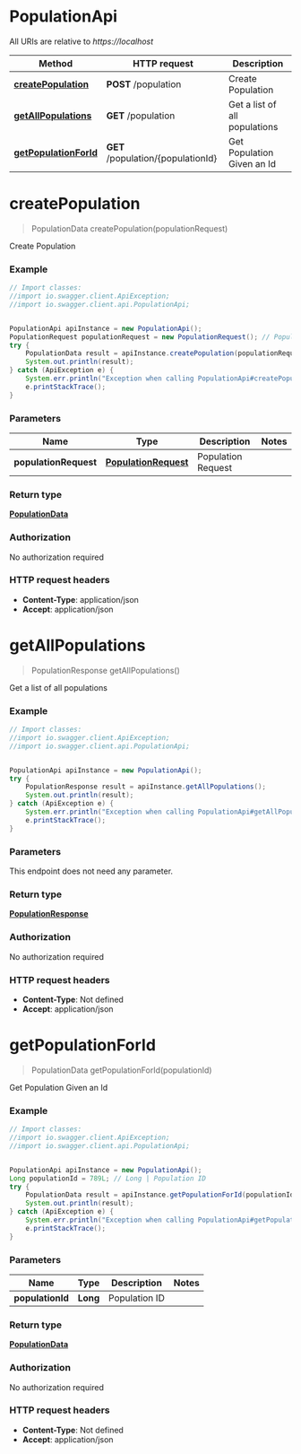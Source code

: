 # PopulationApi

All URIs are relative to *https://localhost*

Method | HTTP request | Description
------------- | ------------- | -------------
[**createPopulation**](PopulationApi.md#createPopulation) | **POST** /population | Create Population
[**getAllPopulations**](PopulationApi.md#getAllPopulations) | **GET** /population | Get a list of all populations
[**getPopulationForId**](PopulationApi.md#getPopulationForId) | **GET** /population/{populationId} | Get Population Given an Id


<a name="createPopulation"></a>
# **createPopulation**
> PopulationData createPopulation(populationRequest)

Create Population

### Example
```java
// Import classes:
//import io.swagger.client.ApiException;
//import io.swagger.client.api.PopulationApi;


PopulationApi apiInstance = new PopulationApi();
PopulationRequest populationRequest = new PopulationRequest(); // PopulationRequest | Population Request
try {
    PopulationData result = apiInstance.createPopulation(populationRequest);
    System.out.println(result);
} catch (ApiException e) {
    System.err.println("Exception when calling PopulationApi#createPopulation");
    e.printStackTrace();
}
```

### Parameters

Name | Type | Description  | Notes
------------- | ------------- | ------------- | -------------
 **populationRequest** | [**PopulationRequest**](PopulationRequest.md)| Population Request |

### Return type

[**PopulationData**](PopulationData.md)

### Authorization

No authorization required

### HTTP request headers

 - **Content-Type**: application/json
 - **Accept**: application/json

<a name="getAllPopulations"></a>
# **getAllPopulations**
> PopulationResponse getAllPopulations()

Get a list of all populations

### Example
```java
// Import classes:
//import io.swagger.client.ApiException;
//import io.swagger.client.api.PopulationApi;


PopulationApi apiInstance = new PopulationApi();
try {
    PopulationResponse result = apiInstance.getAllPopulations();
    System.out.println(result);
} catch (ApiException e) {
    System.err.println("Exception when calling PopulationApi#getAllPopulations");
    e.printStackTrace();
}
```

### Parameters
This endpoint does not need any parameter.

### Return type

[**PopulationResponse**](PopulationResponse.md)

### Authorization

No authorization required

### HTTP request headers

 - **Content-Type**: Not defined
 - **Accept**: application/json

<a name="getPopulationForId"></a>
# **getPopulationForId**
> PopulationData getPopulationForId(populationId)

Get Population Given an Id

### Example
```java
// Import classes:
//import io.swagger.client.ApiException;
//import io.swagger.client.api.PopulationApi;


PopulationApi apiInstance = new PopulationApi();
Long populationId = 789L; // Long | Population ID
try {
    PopulationData result = apiInstance.getPopulationForId(populationId);
    System.out.println(result);
} catch (ApiException e) {
    System.err.println("Exception when calling PopulationApi#getPopulationForId");
    e.printStackTrace();
}
```

### Parameters

Name | Type | Description  | Notes
------------- | ------------- | ------------- | -------------
 **populationId** | **Long**| Population ID |

### Return type

[**PopulationData**](PopulationData.md)

### Authorization

No authorization required

### HTTP request headers

 - **Content-Type**: Not defined
 - **Accept**: application/json

